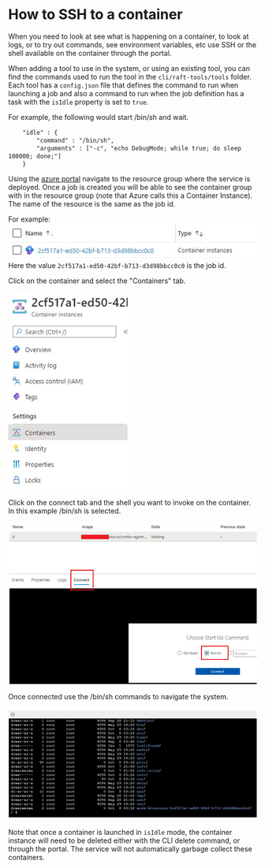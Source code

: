 # How to SSH to a container

When you need to look at see what is happening on a container, to look at logs,
or to try out commands, see environment variables, etc use SSH or the shell available 
on the container through the portal.

When adding a tool to use in the system, or using an existing tool, you can find
the commands used to run the tool in the `cli/raft-tools/tools` folder. Each
tool has a `config.json` file that defines the command to run when launching
a job and also a command to run when the job definition has a task with the `isIdle` 
property is set to `true`.

For example, the following would start /bin/sh and wait.

```
	"idle" : {
		"command" : "/bin/sh",
		"arguments" : ["-c", "echo DebugMode; while true; do sleep 100000; done;"]
	}
```

Using the [azure portal](https://azure.portal.com) navigate to the resource group where
the service is deployed. Once a job is created you will be able to see the container
group with in the resource group (note that Azure calls this a Container Instance).
The name of the resource is the same as the job id.

For example:</br>
![](../images/containerInstanceInPortal.jpg)</br>
Here the value `2cf517a1-ed50-42bf-b713-d3d98bbcc0c0` is the job id.

Click on the container and select the "Containers" tab. 

![](../images/containersTab.jpg)

Click on the connect tab and the shell you want to invoke on the container. In this example
/bin/sh is selected.

![](../images/connect.png)

Once connected use the /bin/sh commands to navigate the system.

![](../images/terminalExample.jpg)

Note that once a container is launched in `isIdle` mode, the container instance
will need to be deleted either with the CLI delete command, or through the portal. The
service will not automatically garbage collect these containers.

